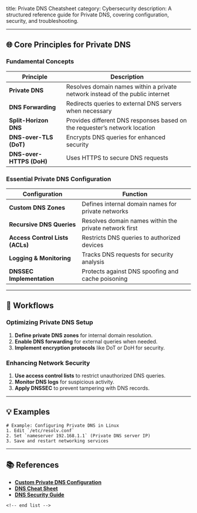 title: Private DNS Cheatsheet
category: Cybersecurity
description: A structured reference guide for Private DNS, covering configuration, security, and troubleshooting.

---

## 🌐 **Core Principles for Private DNS**

### **Fundamental Concepts**

| Principle                      | Description                                                                   |
| ------------------------------ | ----------------------------------------------------------------------------- |
| **Private DNS**          | Resolves domain names within a private network instead of the public internet |
| **DNS Forwarding**       | Redirects queries to external DNS servers when necessary                      |
| **Split-Horizon DNS**    | Provides different DNS responses based on the requester’s network location   |
| **DNS-over-TLS (DoT)**   | Encrypts DNS queries for enhanced security                                    |
| **DNS-over-HTTPS (DoH)** | Uses HTTPS to secure DNS requests                                             |

### **Essential Private DNS Configuration**

| Configuration                         | Function                                               |
| ------------------------------------- | ------------------------------------------------------ |
| **Custom DNS Zones**            | Defines internal domain names for private networks     |
| **Recursive DNS Queries**       | Resolves domain names within the private network first |
| **Access Control Lists (ACLs)** | Restricts DNS queries to authorized devices            |
| **Logging & Monitoring**        | Tracks DNS requests for security analysis              |
| **DNSSEC Implementation**       | Protects against DNS spoofing and cache poisoning      |

---

## 🔄 **Workflows**

### **Optimizing Private DNS Setup**

1. **Define private DNS zones** for internal domain resolution.
2. **Enable DNS forwarding** for external queries when needed.
3. **Implement encryption protocols** like DoT or DoH for security.

### **Enhancing Network Security**

1. **Use access control lists** to restrict unauthorized DNS queries.
2. **Monitor DNS logs** for suspicious activity.
3. **Apply DNSSEC** to prevent tampering with DNS records.

---

## 💡 **Examples**

```plaintext
# Example: Configuring Private DNS in Linux
1. Edit `/etc/resolv.conf`  
2. Set `nameserver 192.168.1.1` (Private DNS server IP)  
3. Save and restart networking services  
```

---

## 📚 **References**

- **[Custom Private DNS Configuration](https://learn.microsoft.com/en-us/samples/azure/azure-quickstart-templates/custom-private-dns/)**
- **[DNS Cheat Sheet](https://chrisachard.com/cheatsheets/dns-cheatsheet.pdf)**
- **[DNS Security Guide](https://cheatography.com/janek/cheat-sheets/dns/pdf/)**

```
<!-- end list -->
```